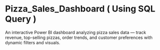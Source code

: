 # Pizza_Sales_Dashboard ( Using SQL Query )
An interactive Power BI dashboard analyzing pizza sales data — track revenue, top-selling pizzas, order trends, and customer preferences with dynamic filters and visuals.
